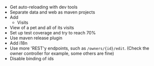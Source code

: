* Get auto-reloading with dev tools
* Separate data and web as maven projects
* Add
  * Visits
* View of a pet and all of its visits
* Set up test coverage and try to reach 70%
* Use maven release plugin
* Add i18n
* Use more 'REST'y endpoints, such as `/owners/{id}/edit`. (Check the owner controller for example, some others are fine)
* Disable binding of ids
